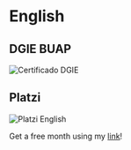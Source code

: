 # English

## DGIE BUAP

![Certificado DGIE](https://imgur.com/TPKQDsU.jpg)

## Platzi

![Platzi English](https://imgur.com/CPH6rYU.jpg)

Get a free month using my [link](https://platzi.com/r/davidsilvaa/)!